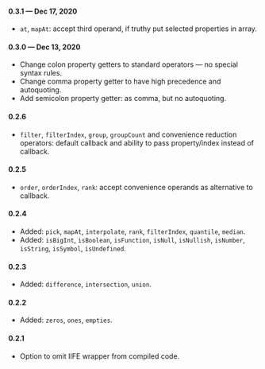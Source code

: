#### 0.3.1 &mdash; Dec 17, 2020

* `at`, `mapAt`: accept third operand, if truthy put selected properties in array.

#### 0.3.0 &mdash; Dec 13, 2020

* Change colon property getters to standard operators &mdash; no special syntax rules.
* Change comma property getter to have high precedence and autoquoting.
* Add semicolon property getter: as comma, but no autoquoting.

#### 0.2.6

* `filter`, `filterIndex`, `group`, `groupCount` and convenience reduction operators: default callback and ability to pass property/index instead of callback.

#### 0.2.5

* `order`, `orderIndex`, `rank`: accept convenience operands as alternative to callback.

#### 0.2.4

* Added: `pick`, `mapAt`, `interpolate`, `rank`, `filterIndex`, `quantile`, `median`.
* Added: `isBigInt`, `isBoolean`, `isFunction`, `isNull`, `isNullish`, `isNumber`, `isString`, `isSymbol`, `isUndefined`.

#### 0.2.3

* Added: `difference`, `intersection`, `union`.

#### 0.2.2

* Added: `zeros`, `ones`, `empties`.

#### 0.2.1

* Option to omit IIFE wrapper from compiled code.